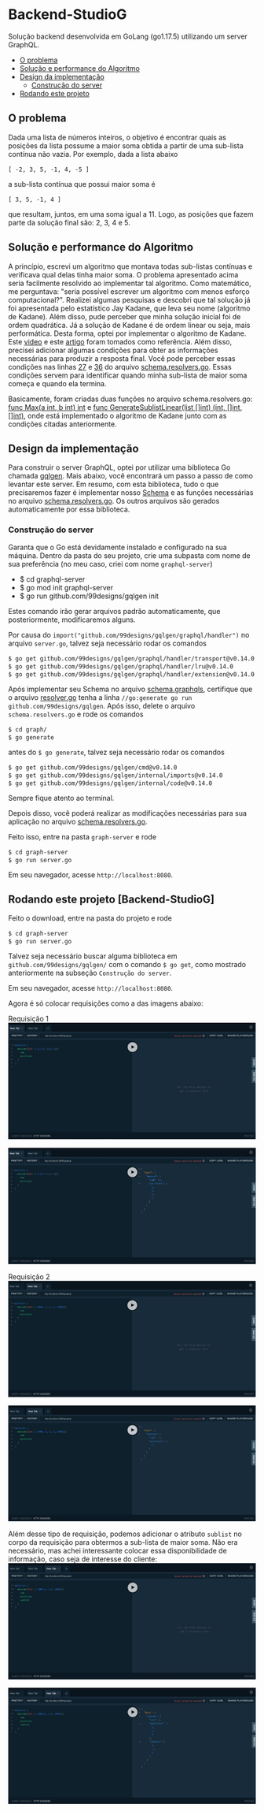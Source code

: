 # Backend-StudioG
Solução backend desenvolvida em GoLang (go1.17.5) utilizando um server GraphQL.

<!--ts-->
   * [O problema](#o-problema)
   * [Solução e performance do Algoritmo](#solução-e-performance-do-algoritmo)
   * [Design da implementação](#design-da-implementação)
      * [Construção do server](#construção-do-server)
   * [Rodando este projeto](#rodando-este-projeto-backend-studiog)
<!--te-->

## O problema
Dada uma lista de números inteiros, o objetivo é encontrar quais as posições da lista possume a maior soma obtida a partir de uma sub-lista contínua não vazia.
Por exemplo, dada a lista abaixo

```
[ -2, 3, 5, -1, 4, -5 ]
```

a sub-lista contínua que possui maior soma é

```
[ 3, 5, -1, 4 ]
```

que resultam, juntos, em uma soma igual a 11. Logo, as posições que fazem parte da solução final são: 2, 3, 4 e 5.

## Solução e performance do Algoritmo
A princípio, escrevi um algoritmo que montava todas sub-listas contínuas e verificava qual delas tinha maior soma. O problema apresentado acima seria facilmente resolvido ao implementar tal algoritmo. Como matemático, me perguntava: "seria possível escrever um algoritmo com menos esforço computacional?". Realizei algumas pesquisas e descobri que tal solução já foi apresentada pelo estatístico Jay Kadane, que leva seu nome (algoritmo de Kadane). Além disso, pude perceber que minha solução inicial foi de ordem quadrática. Já a solução de Kadane é de ordem linear ou seja, mais performática. Desta forma, optei por implementar o algoritmo de Kadane. Este [video][1] e este [artigo][2] foram tomados como referência. Além disso, precisei adicionar algumas condições para obter as informações necessárias para produzir a resposta final. Você pode perceber essas condições nas linhas [27](https://github.com/stlandre/Backend-StudioG/blob/main/graphql-server/graph/schema.resolvers.go#L27-L32) e [36](https://github.com/stlandre/Backend-StudioG/blob/main/graphql-server/graph/schema.resolvers.go#L36-L39) do arquivo [schema.resolvers.go][3]. Essas condições servem para identificar quando minha sub-lista de maior soma começa e quando ela termina.

Basicamente, foram criadas duas funções no arquivo schema.resolvers.go: [func Max(a int, b int) int](https://github.com/stlandre/Backend-StudioG/blob/main/graphql-server/graph/schema.resolvers.go#L12-L18) e [func GenerateSublistLinear(list []int) (int, []int, []int)](https://github.com/stlandre/Backend-StudioG/blob/main/graphql-server/graph/schema.resolvers.go#L20-L54), onde está implementado o algoritmo de Kadane junto com as condições citadas anteriormente.

## Design da implementação
Para construir o server GraphQL, optei por utilizar uma biblioteca Go chamada [gqlgen](https://gqlgen.com/). Mais abaixo, você encontrará um passo a passo de como levantar este server. Em resumo, com esta biblioteca, tudo o que precisaremos fazer é implementar nosso [Schema](https://github.com/stlandre/Backend-StudioG/blob/main/graphql-server/graph/schema.graphqls) e as funções necessárias no arquivo [schema.resolvers.go][3]. Os outros arquivos são gerados automaticamente por essa biblioteca.

### Construção do server
Garanta que o Go está devidamente instalado e configurado na sua máquina. Dentro da pasta do seu projeto, crie uma subpasta com nome de sua preferência (no meu caso, criei com nome `graphql-server`)

* $ cd graphql-server
* $ go mod init graphql-server
* $ go run github.com/99designs/gqlgen init

Estes comando irão gerar arquivos padrão automaticamente, que posteriormente, modificaremos alguns.

Por causa do `import("github.com/99designs/gqlgen/graphql/handler")` no arquivo `server.go`, talvez seja necessário rodar os comandos

```
$ go get github.com/99designs/gqlgen/graphql/handler/transport@v0.14.0
$ go get github.com/99designs/gqlgen/graphql/handler/lru@v0.14.0
$ go get github.com/99designs/gqlgen/graphql/handler/extension@v0.14.0
```

Após implementar seu Schema no arquivo [schema.graphqls](https://github.com/stlandre/Backend-StudioG/blob/main/graphql-server/graph/schema.graphqls), certifique que o arquivo [resolver.go](https://github.com/stlandre/Backend-StudioG/blob/main/graphql-server/graph/resolver.go) tenha a linha `//go:generate go run github.com/99designs/gqlgen`. Após isso, delete o arquivo `schema.resolvers.go` e rode os comandos

```
$ cd graph/
$ go generate
```
antes do `$ go generate`, talvez seja necessário rodar os comandos

```
$ go get github.com/99designs/gqlgen/cmd@v0.14.0
$ go get github.com/99designs/gqlgen/internal/imports@v0.14.0
$ go get github.com/99designs/gqlgen/internal/code@v0.14.0
```
Sempre fique atento ao terminal.

Depois disso, você poderá realizar as modificações necessárias para sua aplicação no arquivo [schema.resolvers.go][3].

Feito isso, entre na pasta `graph-server` e rode

```
$ cd graph-server
$ go run server.go
```
Em seu navegador, acesse `http://localhost:8080`.

## Rodando este projeto [Backend-StudioG]
Feito o download, entre na pasta do projeto e rode

```
$ cd graph-server
$ go run server.go
```
Talvez seja necessário buscar alguma biblioteca em `github.com/99designs/gqlgen/` com o comando `$ go get`, como mostrado anteriormente na subseção `Construção do server`.

Em seu navegador, acesse `http://localhost:8080`.

Agora é só colocar requisições como a das imagens abaixo:

Requisição 1
![img](https://github.com/stlandre/Backend-StudioG/blob/main/to_readme/requisicao1.jpg)

![img](https://github.com/stlandre/Backend-StudioG/blob/main/to_readme/respostaRequisicao1.jpg)

Requisição 2
![img](https://github.com/stlandre/Backend-StudioG/blob/main/to_readme/requisicao2.jpg)

![img](https://github.com/stlandre/Backend-StudioG/blob/main/to_readme/respostaRequisicao2.jpg)

Além desse tipo de requisição, podemos adicionar o atributo `sublist` no corpo da requisição para obtermos a sub-lista de maior soma. Não era necessário, mas achei interessante colocar essa disponibilidade de informação, caso seja de interesse do cliente:
![img](https://github.com/stlandre/Backend-StudioG/blob/main/to_readme/requisicao3.jpg)

![img](https://github.com/stlandre/Backend-StudioG/blob/main/to_readme/respostaRequisicao3.jpg)

[1]: https://youtu.be/UncRSviH-cY?list=PLCNsY09SiMaTKBw91MkXOiJCPMQR0tlOA&t=906
[2]: https://pt.wikipedia.org/wiki/Sublista_cont%C3%ADgua_de_soma_m%C3%A1xima#Solu%C3%A7%C3%A3o_linear
[3]: https://github.com/stlandre/Backend-StudioG/blob/main/graphql-server/graph/schema.resolvers.go